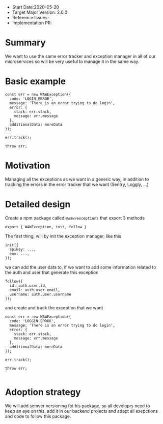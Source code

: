- Start Date:2020-05-20
- Target Major Version: 2.0.0
- Reference Issues:
- Implementation PR:

# Summary

We want to use the same error tracker and exception manager in all of our microservices so will be very useful to manage it in the same way.

# Basic example

```
const err = new WAWException({
  code: 'LOGIN_ERROR',
  message: 'There is an error trying to do login',
  error: {
    stack: err.stack,
    message: err.message
  },
  additionalData: moreData
});

err.track();

throw err;
```

# Motivation

Managing all the exceptions as we want in a generic way, in addition to tracking the errors in the error tracker that we want (Sentry, Loggly, ...)

# Detailed design

Create a npm package called `@waw/exceptions` that export 3 methods

```
export { WAWException, init, follow }
```

The first thing, will by init the exception manager, like this

```
init({
  apikey: ...,
  env: ...,
});
```

we can add the user data to, if we want to add some information related to the auth and user that generate this exception

```
follow({
  id: auth.user.id,
  email: auth.user.email,
  username: auth.user.username
});
```

and create and track the exception that we want

```
const err = new WAWException({
  code: 'LOGGIN_ERROR',
  message: 'There is an error trying to do login',
  error: {
    stack: err.stack,
    message: err.message
  },
  additionalData: moreData
});

err.track();

throw err;
`
```

# Adoption strategy

We will add semver versioning fot his package, so all developrs need to keep an eye on this, add it in our backend projects and adapt all exepctions and code to follow this package.